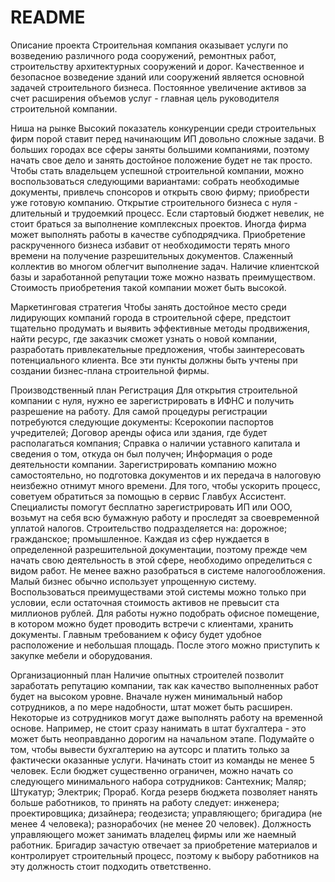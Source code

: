 # README
Описание проекта 
Строительная компания оказывает услуги по возведению различного рода сооружений, ремонтных работ, строительству архитектурных сооружений и дорог. Качественное и безопасное возведение зданий или сооружений является основной задачей строительного бизнеса. Постоянное увеличение активов за счет расширения объемов услуг - главная цель руководителя строительной компании.

Ниша на рынке 
Высокий показатель конкуренции среди строительных фирм порой ставит перед начинающим ИП довольно сложные задачи. В больших городах все сферы заняты большими компаниями, поэтому начать свое дело и занять достойное положение будет не так просто. Чтобы стать владельцем успешной строительной компании, можно воспользоваться следующими вариантами: собрать необходимые документы, привлечь спонсоров и открыть свою фирму; приобрести уже готовую компанию. Открытие строительного бизнеса с нуля - длительный и трудоемкий процесс. Если стартовый бюджет невелик, не стоит браться за выполнение комплексных проектов. Иногда фирма может выполнять работы в качестве субподрядчика. Приобретение раскрученного бизнеса избавит от необходимости терять много времени на получение разрешительных документов. Слаженный коллектив во многом облегчит выполнение задач. Наличие клиентской базы и заработанной репутации тоже можно назвать преимуществом. Стоимость приобретения такой компании может быть высокой.

Маркетинговая стратегия Чтобы занять достойное место среди лидирующих компаний города в строительной сфере, предстоит тщательно продумать и выявить эффективные методы продвижения, найти ресурс, где заказчик сможет узнать о новой компании, разработать привлекательные предложения, чтобы заинтересовать потенциального клиента. Все эти пункты должны быть учтены при создании бизнес-плана строительной фирмы.

Производственный план Регистрация Для открытия строительной компании с нуля, нужно ее зарегистрировать в ИФНС и получить разрешение на работу. Для самой процедуры регистрации потребуются следующие документы: Ксерокопии паспортов учредителей; Договор аренды офиса или здания, где будет располагаться компания; Справка о наличии уставного капитала и сведения о том, откуда он был получен; Информация о роде деятельности компании. Зарегистрировать компанию можно самостоятельно, но подготовка документов и их передача в налоговую неизбежно отнимут много времени. Для того, чтобы ускорить процесс, советуем обратиться за помощью в сервис Главбух Ассистент. Специалисты помогут бесплатно зарегистрировать ИП или ООО, возьмут на себя всю бумажную работу и проследят за своевременной уплатой налогов. Строительство подразделяется на: дорожное; гражданское; промышленное. Каждая из сфер нуждается в определенной разрешительной документации, поэтому прежде чем начать свою деятельность в этой сфере, необходимо определиться с видом работ. Не менее важно разобраться в системе налогообложения. Малый бизнес обычно использует упрощенную систему. Воспользоваться преимуществами этой системы можно только при условии, если остаточная стоимость активов не превысит ста миллионов рублей. Для работы нужно подобрать офисное помещение, в котором можно будет проводить встречи с клиентами, хранить документы. Главным требованием к офису будет удобное расположение и небольшая площадь. После этого можно приступить к закупке мебели и оборудования.

Организационный план Наличие опытных строителей позволит заработать репутацию компании, так как качество выполненных работ будет на высоком уровне. Вначале нужен минимальный набор сотрудников, а по мере надобности, штат может быть расширен. Некоторые из сотрудников могут даже выполнять работу на временной основе. Например, не стоит сразу нанимать в штат бухгалтера - это может быть неоправданно дорогим на начальном этапе. Подумайте о том, чтобы вывести бухгалтерию на аутсорс и платить только за фактически оказанные услуги. Начинать стоит из команды не менее 5 человек. Если бюджет существенно ограничен, можно начать со следующего минимального набора сотрудников: Сантехник; Маляр; Штукатур; Электрик; Прораб. Когда резерв бюджета позволяет нанять больше работников, то принять на работу следует: инженера; проектировщика; дизайнера; геодезиста; управляющего; бригадира (не менее 4 человека); разнорабочих (не менее 20 человек). Должность управляющего может занимать владелец фирмы или же наемный работник. Бригадир зачастую отвечает за приобретение материалов и контролирует строительный процесс, поэтому к выбору работников на эту должность стоит подходить ответственно.
